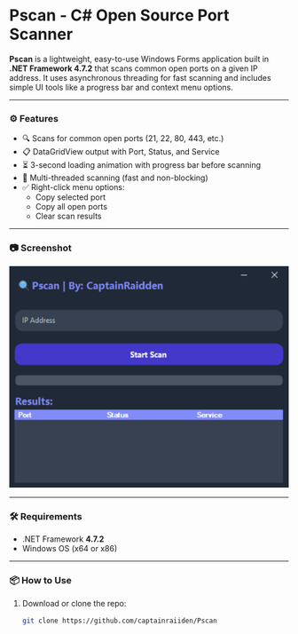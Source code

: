 # Pscan - C# Open Source Port Scanner

**Pscan** is a lightweight, easy-to-use Windows Forms application built in **.NET Framework 4.7.2** that scans common open ports on a given IP address. It uses asynchronous threading for fast scanning and includes simple UI tools like a progress bar and context menu options.

---

### ⚙ Features

- 🔍 Scans for common open ports (21, 22, 80, 443, etc.)
- 📋 DataGridView output with Port, Status, and Service
- ⏳ 3-second loading animation with progress bar before scanning
- 🧠 Multi-threaded scanning (fast and non-blocking)
- ✅ Right-click menu options:
  - Copy selected port
  - Copy all open ports
  - Clear scan results

---

### 📷 Screenshot

![PortScanner Screenshot](https://github.com/captainraidden/Pscan/blob/main/Screenshot2.png?raw=true)

---

### 🛠 Requirements

- .NET Framework **4.7.2**
- Windows OS (x64 or x86)

---

### 📦 How to Use

1. Download or clone the repo:
   ```bash
   git clone https://github.com/captainraiiden/Pscan
